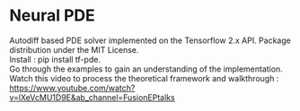 # Neural PDE
Autodiff based PDE solver implemented on the Tensorflow 2.x API. Package distribution under the MIT License.   
Install : pip install tf-pde.  
Go through the examples to gain an understanding of the implementation.   
Watch this video to process the theoretical framework and walkthrough : https://www.youtube.com/watch?v=lXeVcMU1D9E&ab_channel=FusionEPtalks

